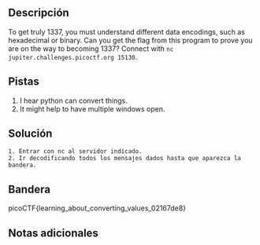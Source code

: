 ## Descripción

To get truly 1337, you must understand different data encodings, such as hexadecimal or binary. Can you get the flag from this program to prove you are on the way to becoming 1337? Connect with `nc jupiter.challenges.picoctf.org 15130`.

## Pistas

1. I hear python can convert things.
2. It might help to have multiple windows open.

## Solución

```python()
1. Entrar con nc al servidor indicado.
2. Ir decodificando todos los mensajes dados hasta que aparezca la bandera.

```

## Bandera
picoCTF{learning_about_converting_values_02167de8}

## Notas adicionales

